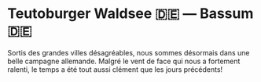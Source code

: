 # Teutoburger Waldsee 🇩🇪 — Bassum 🇩🇪

<!-- 108km / 436m+ / 521m- -->

Sortis des grandes villes désagréables, nous sommes désormais dans une belle campagne allemande. Malgré le vent de face qui nous a fortement ralenti, le temps a été tout aussi clément que les jours précédents!


